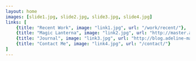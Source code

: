 ```yaml
---
layout: home
images: [slide1.jpg, slide2.jpg, slide3.jpg, slide4.jpg]
links: [
    {title: "Recent Work", image: "link1.jpg", url: "/work/recent/"},
    {title: "Magic Lanterna", image: "link2.jpg", url: "http://master.adeline-marteil.fr/"},
    {title: "Journal", image: "link3.jpg", url: "http://blog.adeline-marteil.fr/"},
    {title: "Contact Me", image: "link4.jpg", url: "/contact/"}
]
---
```

